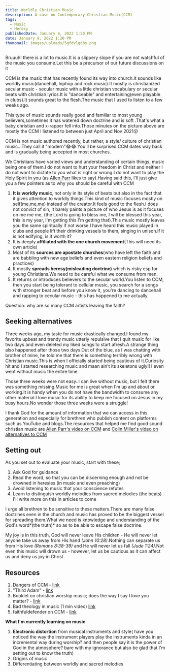 ```yaml
---
title: Worldly Christian Music
description: A case on Contemporary Christian Music(CCM)
tags:
  - Music
  - Heresy
publishedDate: January 8, 2022 1:20 PM
date: January 8, 2022 1:20 PM
thumbnail: images/uploads/5gfdvlgdbs.png
---
```

Bruuuh! there is a lot to music.It is a slippery slope if you are not watchful of the music you consume.Let this be a precursor of our future discussions on it

CCM is the music that has recently found its way into church.It sounds like worldly music(dancehall, hiphop and rock music).It mostly is christianized  secular music - secular music with a little christian vocabulary or secular beats with christian lyrics.It is "danceable" and entertaining(even playable in clubs).It sounds great to the flesh.The music that I used to listen to a few weeks ago.

This type of music sounds really good and familiar to most young believers,sometimes it has watered down doctrine and is soft .That's what a baby christian and x-rapper fell into.Those minutes on the picture above are mostly the CCM  I listened to between just April and Nov 2021😲

CCM  is not music authored recently, but rather, a style/ culture of christian music...They call it "modern"😂😂.You'll be surprised CCM dates way back and is  gradually being accepted in most churches.

We Christians have varied views and understanding of certain things, music being one of them.I do not want to hurt your freedom in Christ and neither I do not want to dictate to you what is right or wrong.I do not want to play the Holy Spirit in you (as [Allen Parr](https://www.youtube.com/user/thebeatagp) likes to say).Having said this, I'll just give you a few pointers as to why you should be careful with CCM

1. **It is worldly music**, not only in its style of beats but also in the fact that it gives attention to worldly things.This kind of music focuses mostly on self(me,me,me) instead of the creator.It feels good to the flesh.I does not convict of sin, it barely  paints a picture of who Jesus is as it focuses on me me me, (the Lord is going to bless me, I will be blessed this year, this is my year, I'm getting this I'm getting that).This music mostly leaves you the same spiritually if not worse.I have heard this music played in clubs and people lift their drinking vessels to them, singing in unison.If it is not edifying, is it worth it?
2. It is deeply **affiliated with the one church movement**(This will need its own article)
3. Most of its **sources are apostate churches**(who have left the faith and are babbling with new age beliefs and even eastern religion beliefs and practices)
4. It mostly **spreads heresy(misleading doctrine)** which is risky esp for young Christians.We need to be careful what we consume from men.
5. It returns or introduces believers to the secular world.You listen to CCM, then you start being tolerant to cellular music, you search for a songs with stronger beat and before you know it, you're dancing to dancehall and rapping to cecular music -  this has happened to me actually

Question: why are so many CCM artists leaving the faith?

## Seeking alternatives

Three weeks ago, my taste for music drastically changed.I found my favorite upbeat and trendy music utterly repulsive that I quit music for like two days and  even deleted my liked songs to start afresh.A strange thing also happened after those two days.Out of the blue, as I was chatting with brother of mine,  he told me that there is something terribly wrong with Christian music.This is when I officially started being cautious of it.Curiosity hit and I started researching music and maan ain't its skeletons ugly!! I even went without music the entire time

Those three weeks were not easy..I can live without music, but I felt there was something missing.Music for me is great when I'm up and about or working.It is handy when you do not have the bandwidth to consume any other material.I love music for its ability to keep me focused on Jesus in my busy hours.No wonder those three weeks were a struggle!

I thank God for the amount of information that we can access in this generation and especially for brethren who publish content on platforms such as YouTube and blogs.The resources that helped me find good sound christian music are [Allen Parr's video on CCM](https://www.youtube.com/watch?v=wi4RADE4zL0) and [Colin Miller's video on alternatives to CCM](https://www.youtube.com/watch?v=iI1ZApuG2Io)

## Setting out

As you set out to evaluate your music, start with these;

1. Ask God for guidance
2. Read the word, so that you can be discerning enough and not be drowned in heresies (in music and even preaching)
3. Avoid listening to music that your conscience refutes
4. Learn to distinguish worldly melodies from sacred melodies (the beats) - I'll write more on this in articles to come

I urge all brethren to be sensitive to these matters.There are many false doctrines even in the church and music has proved to be the biggest vessel for spreading them.What we need is knowledge and understanding of the God's word*(the truth)* so as to be able to escape false doctrine.

My joy is in this truth, God will never leave His children - He will never let anyone take us away from His hand *(John 10:28)*.Nothing can separate us from His love *(Romans 8:38-39)* and He will never let us fall *(Jude 1:24)*.Not even this music will drown us  - however, let us be cautious as it can affect us  and deny us joy in Christ

## Resources

1. Dangers of CCM - [link](https://www.youtube.com/playlist?list=PLfiFUjkQFWzd8Nv3dSsezYviSvEHb1r2e)
2. "Third Adam" - [link](https://www.youtube.com/watch?v=pc7C0ZxDWUA&list=PLYltRndgBlAu-bP_2dLU24Ag-3SkrBHTe&index=4)
3. Booklet on christian worship music; does the way I say I love you matter? - [link](http://www.e-hope4all.info/media-eng/MusicAndWorshipWeb.pdf)
4. Bad theology in music (1 min video) [link](https://youtu.be/VAw_TQx-7rM)
5. faithfuldefender on CCM - [link](https://www.youtube.com/watch?v=BYX3N50Pj7w)

**What I'm currently learning on music**

1. **Electronic distortion** from musical instruments and style( have you noticed the way the instrument players play the instruments kinda in an incremental way during worship? and then people say it is the power of God in the atmosphere? bare with my ignorance but also be glad that I'm setting out to know the truth)
2. Origins of music
3. Differentiating between worldly and sacred melodies